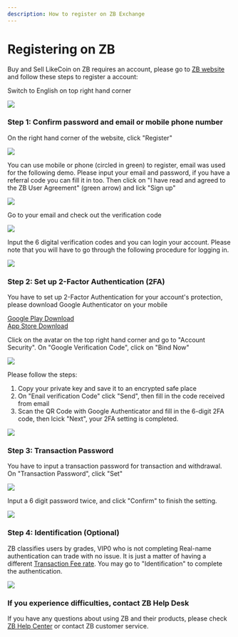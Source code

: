 ```yaml
---
description: How to register on ZB Exchange
---
```


# Registering on ZB

Buy and Sell LikeCoin on ZB requires an account, please go to [ZB website](https://www.zb.com/) and follow these steps to register a account:



Switch to English on top right hand corner

![](../../.gitbook/assets/zb-english.png)

### Step 1: Confirm password and email or mobile phone number

On the right hand corner of the website, click "Register"

![](../../.gitbook/assets/zb-01-en.png)

You can use mobile or phone (circled in green) to register, email was used for the following demo. Please input your email and password, if you have a referral code you can fill it in too. Then click on "I have read and agreed to the ZB User Agreement" (green arrow) and lick "Sign up"

![](../../.gitbook/assets/zb-02-en.png)

Go to your email and check out the verification code

![](../../.gitbook/assets/zb-03.png)

Input the 6 digital verification codes and you can login your account. Please note that you will have to go through the following procedure for logging in.

![](../../.gitbook/assets/zb-04-en.png)

### Step 2: Set up 2-Factor Authentication&#xD; (2FA)

You have to set up 2-Factor Authentication for your account's protection, please download Google Authenticator on your mobile

[Google Play Download](https://play.google.com/store/apps/details?id=com.google.android.apps.authenticator2\&hl=zh\_TW)\
[App Store Download](https://apps.apple.com/hk/app/google-authenticator/id388497605)

Click on the avatar on the top right hand corner and go to "Account Security". On "Google Verification Code", click on "Bind Now"

![](../../.gitbook/assets/zb-06-en.png)

Please follow the steps:

1. Copy your private key and save it to an encrypted safe place
2. On "Enail verification Code" click "Send", then fill in the code received from email
3. Scan the QR Code with Google Authenticator and fill in the 6-digit 2FA code, then lcick "Next", your 2FA setting is completed.

![](../../.gitbook/assets/zb-07-en.png)

### Step 3: Transaction Password

You have to input a transaction password for transaction and withdrawal. On "Transaction Password", click "Set"

![](../../.gitbook/assets/zb-08-en.png)

Input a 6 digit password twice, and click "Confirm" to finish the setting.

![](../../.gitbook/assets/zb-09-en.png)

### Step 4: Identification (Optional)

ZB classifies users by grades, VIP0 who is not completing Real-name authentication can trade with no issue. It is just a matter of having a different [Transaction Fee rate](https://www.zb.com/help/rate). You may go to "Identification" to complete the authentication.

![](../../.gitbook/assets/zb-10-en.png)

### If you experience difficulties, contact ZB Help Desk

If you have any questions about using ZB and their products,  please check [ZB Help Center](https://www.zb.com/help/guides) or contact ZB customer service.
